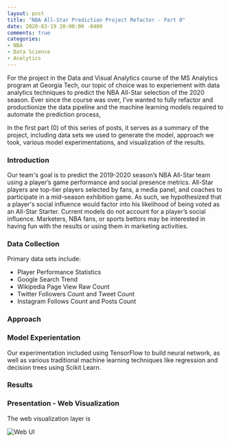 ```yaml
---
layout: post
title: "NBA All-Star Prediction Project Refactor - Part 0"
date: 2020-03-19 20:00:00 -0400
comments: true
categories:
- NBA
- Data Science
- Analytics
---
```


For the project in the Data and Visual Analytics course of the MS Analytics program at Georgia Tech, our topic of choice was to experiement with data analytics techniques to predict the NBA All-Star selection of the 2020 season. Ever since the course was over, I've wanted to fully refactor and productionize the data pipeline and the machine learning models required to automate the prediction process, 

In the first part (0) of this series of posts, it serves as a summary of the project, including data sets we used to generate the model, approach we took, various model experimentations, and visualization of the results.

### Introduction
Our team's goal is to predict the 2019-2020 season’s NBA All-Star team using a player’s game performance and social presence metrics.
All-Star players are top-tier players selected by fans, a media panel, and coaches to participate in a mid-season exhibition game. As such, we hypothesized that a player's social influence would factor into his likelihood of being voted as an All-Star Starter.
Current models do not account for a player’s social influence. Marketers, NBA fans, or sports bettors may be interested in having fun with the results or using them in marketing activities.

### Data Collection

Primary data sets include:

* Player Performance Statistics
* Google Search Trend
* Wikipedia Page View Raw Count
* Twitter Followers Count and Tweet Count
* Instagram Follows Count and Posts Count

### Approach

### Model Experientation

Our experimentation included using TensorFlow to build neural network, as well as various traditional machine learning techniques like regression and decision trees using Scikit Learn.

### Results

### Presentation - Web Visualization
The web visualization layer is 

![Web UI](images/allstar-nba-img/web-ui-0.png)
